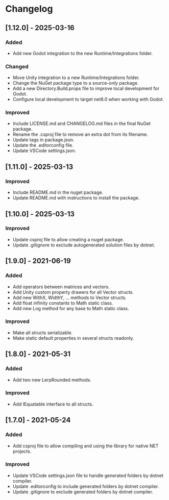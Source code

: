 
# Changelog

## [1.12.0] - 2025-03-16

### Added

- Add new Godot integration to the new Runtime/Integrations folder.

### Changed

- Move Unity integration to a new Runtime/Integrations folder.
- Change the NuGet package type to a source-only package.
- Add a new Directory.Build.props file to improve local development for Godot.
- Configure local development to target net8.0 when working with Godot.

### Improved

- Include LICENSE.md and CHANGELOG.md files in the final NuGet package.
- Rename the .csproj file to remove an extra dot from its filename.
- Update tags in package.json.
- Update the .editorconfig file.
- Update VSCode settings.json.

## [1.11.0] - 2025-03-13

### Improved

- Include README.md in the nuget package.
- Update README.md with instructions to install the package.

## [1.10.0] - 2025-03-13

### Improved

- Update csproj file to allow creating a nuget package.
- Update .gitignore to exclude autogenerated solution files by dotnet.

## [1.9.0] - 2021-06-19

### Added

- Add operators between matrices and vectors.
- Add Unity custom property drawers for all Vector structs.
- Add new WithX, WidthY, ... methods to Vector structs.
- Add float infinity constants to Math static class.
- Add new Log method for any base to Math static class.

### Improved

- Make all structs serializable.
- Make static default properties in several structs readonly.

## [1.8.0] - 2021-05-31

### Added

- Add two new LerpRounded methods.

### Improved

- Add IEquatable interface to all structs.

## [1.7.0] - 2021-05-24

### Added

- Add csproj file to allow compiling and using the library for native NET projects.

### Improved

- Update VSCode settings.json file to handle generated folders by dotnet compiler.
- Update .editorconfig to include generated folders by dotnet compiler.
- Update .gitignore to exclude generated folders by dotnet compiler.
